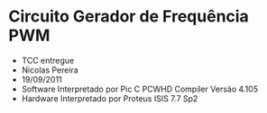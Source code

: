 # Circuito Gerador de Frequência PWM
- TCC entregue
- Nicolas Pereira
- 19/09/2011
- Software Interpretado por Pic C PCWHD Compiler Versão 4.105
- Hardware Interpretado por Proteus ISIS 7.7 Sp2
